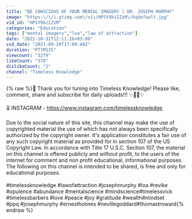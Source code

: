 ```yaml
---
title: "BE CONSCIOUS OF YOUR MENTAL IMAGERY | DR. JOSEPH MURPHY"
image: "https:\/\/i.ytimg.com\/vi\/HPSY9kiIZzM\/hqdefault.jpg"
vid_id: "HPSY9kiIZzM"
categories: "Education"
tags: ["mental imagery","loa","law of attraction"]
date: "2021-10-31T12:11:26+03:00"
vid_date: "2021-09-29T17:09:48Z"
duration: "PT7M13S"
viewcount: "3279"
likeCount: "378"
dislikeCount: "2"
channel: "Timeless Knowledge"
---
```

{% raw %}🔮 Thank you for tuning into Timeless Knowledge! Please like, comment, share and subscribe for daily uploads!!! ✨🙏🏼✨                 <br /><br />⏳ INSTAGRAM -  <a rel="nofollow" target="blank" href="https://www.instagram.com/timelessknowledge">https://www.instagram.com/timelessknowledge</a><br /> <br />Due to the social nature of this site, this channel may make the use of copyrighted material the use of which has not always been specifically authorized by the copyright owner. It's application constitutes a fair use of any such copyright material as provided for in section 107 of the US Copyright Law. In accordance with Title 17 U.S.C. Section 107, the material on this channel is offered publicly and without profit, to the users of the internet for comment and non profit educational, informational purposes. The following on this channel is intended to be shared, is free and only for educational purposes.<br /><br />#timelessknowledge​​​​​​​​​ #lawofattraction​​​​​​​​​ #josephmurphy #loa​​​​​​​​​ #revike​​​​​​​<br />#opulence​​​​​​​​​ #abundance​​​​​​​​​ #mentalscience​​​​​​​​​ #mindscience​​​​​​​​​ #timelessvick​​​​​​​​​<br />#timelessbarbers​​​​​​​​​ #love​​​​​​​​​ #peace​​​​​​​​​ #joy​​​​​​​​​ #gratitude​​​​​​​​​ #wealth​​​​​​​​​ #mindset​​​​​​​​​<br />#ppq​​​​​​​​​ #josephmurphy​​​​​​​​​ #ernestholmes​​​​​​​​​ #nevillegoddard​​​​​​​​​ #thomastroward​​{% endraw %}
